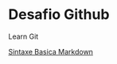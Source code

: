# Desafio Github
Learn Git


[Sintaxe Basica Markdown](Https://www.markdownguide.org/basic-syntax/)
